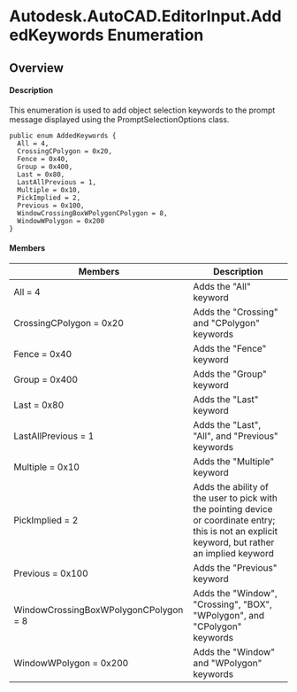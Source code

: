 # Autodesk.AutoCAD.EditorInput.AddedKeywords Enumeration

## Overview

#### Description
This enumeration is used to add object selection keywords to the prompt message displayed using the PromptSelectionOptions class.
```text
public enum AddedKeywords {
  All = 4,
  CrossingCPolygon = 0x20,
  Fence = 0x40,
  Group = 0x400,
  Last = 0x80,
  LastAllPrevious = 1,
  Multiple = 0x10,
  PickImplied = 2,
  Previous = 0x100,
  WindowCrossingBoxWPolygonCPolygon = 8,
  WindowWPolygon = 0x200
}
```

#### Members

| Members | Description |
| --- | --- |
| All = 4 | Adds the "All" keyword |
| CrossingCPolygon = 0x20 | Adds the "Crossing" and "CPolygon" keywords |
| Fence = 0x40 | Adds the "Fence" keyword |
| Group = 0x400 | Adds the "Group" keyword |
| Last = 0x80 | Adds the "Last" keyword |
| LastAllPrevious = 1 | Adds the "Last", "All", and "Previous" keywords |
| Multiple = 0x10 | Adds the "Multiple" keyword |
| PickImplied = 2 | Adds the ability of the user to pick with the pointing device or coordinate entry; this is not an explicit keyword, but rather an implied keyword |
| Previous = 0x100 | Adds the "Previous" keyword |
| WindowCrossingBoxWPolygonCPolygon = 8 | Adds the "Window", "Crossing", "BOX", "WPolygon", and "CPolygon" keywords |
| WindowWPolygon = 0x200 | Adds the "Window" and "WPolygon" keywords |